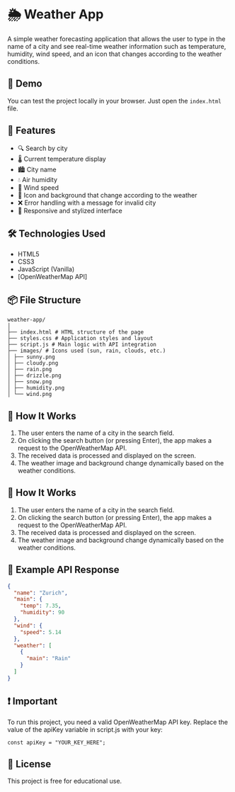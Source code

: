 # 🌦️ Weather App

A simple weather forecasting application that allows the user to type in the name of a city and see real-time weather information such as temperature, humidity, wind speed, and an icon that changes according to the weather conditions.

## 🔗 Demo

You can test the project locally in your browser. Just open the `index.html` file.

## 🚀 Features

- 🔍 Search by city
- 🌡️ Current temperature display
- 🏙️ City name
- 💧 Air humidity
- 💨 Wind speed
- 🌄 Icon and background that change according to the weather
- ❌ Error handling with a message for invalid city
- 📱 Responsive and stylized interface

## 🛠️ Technologies Used

- HTML5
- CSS3
- JavaScript (Vanilla)
- [OpenWeatherMap API]

## 📦 File Structure
```
weather-app/
│
├── index.html # HTML structure of the page
├── styles.css # Application styles and layout
├── script.js # Main logic with API integration
├── images/ # Icons used (sun, rain, clouds, etc.)
│ ├── sunny.png
│ ├── cloudy.png
│ ├── rain.png
│ ├── drizzle.png
│ ├── snow.png
│ ├── humidity.png
│ └── wind.png
```


## 🧠 How It Works

1. The user enters the name of a city in the search field.  
2. On clicking the search button (or pressing Enter), the app makes a request to the OpenWeatherMap API.  
3. The received data is processed and displayed on the screen.  
4. The weather image and background change dynamically based on the weather conditions.


## 🧠 How It Works

1. The user enters the name of a city in the search field.  
2. On clicking the search button (or pressing Enter), the app makes a request to the OpenWeatherMap API.  
3. The received data is processed and displayed on the screen.  
4. The weather image and background change dynamically based on the weather conditions.

## 🧪 Example API Response

```json
{
  "name": "Zurich",
  "main": {
    "temp": 7.35,
    "humidity": 90
  },
  "wind": {
    "speed": 5.14
  },
  "weather": [
    {
      "main": "Rain"
    }
  ]
}

```

## ❗ Important
To run this project, you need a valid OpenWeatherMap API key.
Replace the value of the apiKey variable in script.js with your key:

```
const apiKey = "YOUR_KEY_HERE";
```

## 📄 License
This project is free for educational use.
